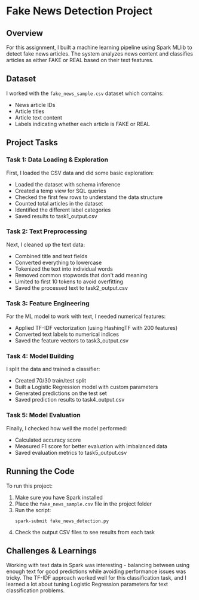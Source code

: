 # Fake News Detection Project

## Overview
For this assignment, I built a machine learning pipeline using Spark MLlib to detect fake news articles. The system analyzes news content and classifies articles as either FAKE or REAL based on their text features.

## Dataset
I worked with the `fake_news_sample.csv` dataset which contains:
- News article IDs
- Article titles
- Article text content
- Labels indicating whether each article is FAKE or REAL

## Project Tasks

### Task 1: Data Loading & Exploration
First, I loaded the CSV data and did some basic exploration:
- Loaded the dataset with schema inference
- Created a temp view for SQL queries
- Checked the first few rows to understand the data structure
- Counted total articles in the dataset
- Identified the different label categories
- Saved results to task1_output.csv

### Task 2: Text Preprocessing
Next, I cleaned up the text data:
- Combined title and text fields
- Converted everything to lowercase
- Tokenized the text into individual words
- Removed common stopwords that don't add meaning
- Limited to first 10 tokens to avoid overfitting
- Saved the processed text to task2_output.csv

### Task 3: Feature Engineering
For the ML model to work with text, I needed numerical features:
- Applied TF-IDF vectorization (using HashingTF with 200 features)
- Converted text labels to numerical indices
- Saved the feature vectors to task3_output.csv

### Task 4: Model Building
I split the data and trained a classifier:
- Created 70/30 train/test split
- Built a Logistic Regression model with custom parameters
- Generated predictions on the test set
- Saved prediction results to task4_output.csv

### Task 5: Model Evaluation
Finally, I checked how well the model performed:
- Calculated accuracy score
- Measured F1 score for better evaluation with imbalanced data
- Saved evaluation metrics to task5_output.csv

## Running the Code
To run this project:

1. Make sure you have Spark installed
2. Place the `fake_news_sample.csv` file in the project folder
3. Run the script:
   ```
   spark-submit fake_news_detection.py
   ```
4. Check the output CSV files to see results from each task

## Challenges & Learnings
Working with text data in Spark was interesting - balancing between using enough text for good predictions while avoiding performance issues was tricky. The TF-IDF approach worked well for this classification task, and I learned a lot about tuning Logistic Regression parameters for text classification problems.